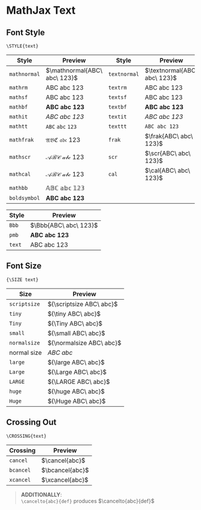 # MathJax Text

## Font Style

```
\STYLE{text}
```

| Style | Preview | Style | Preview |
|--|--|--|--|
| `mathnormal` | $\mathnormal{ABC\ abc\ 123}$ | `textnormal` | $\textnormal{ABC\ abc\ 123}$ |
| `mathrm` | $\mathrm{ABC\ abc\ 123}$ | `textrm` | $\textrm{ABC\ abc\ 123}$ |
| `mathsf` | $\mathsf{ABC\ abc\ 123}$ | `textsf` | $\textsf{ABC\ abc\ 123}$ |
| `mathbf` | $\mathbf{ABC\ abc\ 123}$ | `textbf` | $\textbf{ABC\ abc\ 123}$ |
| `mathit` | $\mathit{ABC\ abc\ 123}$ | `textit` | $\textit{ABC\ abc\ 123}$ |
| `mathtt` | $\mathtt{ABC\ abc\ 123}$ | `texttt` | $\texttt{ABC\ abc\ 123}$ |
| `mathfrak` | $\mathfrak{ABC\ abc\ 123}$ | `frak` | $\frak{ABC\ abc\ 123}$ |
| `mathscr` | $\mathscr{ABC\ abc\ 123}$ | `scr` | $\scr{ABC\ abc\ 123}$ |
| `mathcal` | $\mathcal{ABC\ abc\ 123}$ | `cal` | $\cal{ABC\ abc\ 123}$ |
| `mathbb` | $\mathbb{ABC\ abc\ 123}$ |
| `boldsymbol` | $\boldsymbol{ABC\ abc\ 123}$ |

| Style | Preview |
|--|--|
| `Bbb` | $\Bbb{ABC\ abc\ 123}$ |
| `pmb` | $\pmb{ABC\ abc\ 123}$ |
| `text` | $\text{ABC\ abc\ 123}$ |

## Font Size

```
{\SIZE text}
```

| Size | Preview |
|--|--|
| `scriptsize` | ${\scriptsize ABC\ abc}$ |
| `tiny` | ${\tiny ABC\ abc}$ |
| `Tiny` | ${\Tiny ABC\ abc}$ |
| `small` | ${\small ABC\ abc}$ |
| `normalsize` | ${\normalsize ABC\ abc}$ |
| normal size | $ABC\ abc$ |
| `large` | ${\large ABC\ abc}$ |
| `Large` | ${\Large ABC\ abc}$ |
| `LARGE` | ${\LARGE ABC\ abc}$ |
| `huge` | ${\huge ABC\ abc}$ |
| `Huge` | ${\Huge ABC\ abc}$ |

## Crossing Out

```
\CROSSING{text}
```

| Crossing | Preview |
|--|--|
| `cancel` | $\cancel{abc}$ |
| `bcancel` | $\bcancel{abc}$ |
| `xcancel` | $\xcancel{abc}$ |

> __ADDITIONALLY__:  
> `\cancelto{abc}{def}` produces $\cancelto{abc}{def}$
